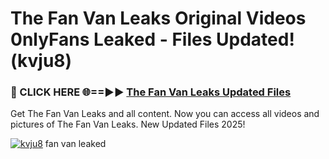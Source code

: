 # The Fan Van Leaks Original Videos 0nlyFans Leaked - Files Updated! (kvju8)

<h3>🔴 CLICK HERE 🌐==►► <a href="https://hetstrat.blog/NMqPAm" rel="nofollow">The Fan Van Leaks Updated Files</a></h3>

Get The Fan Van Leaks and all content. Now you can access all videos and pictures of The Fan Van Leaks. New Updated Files 2025!

[![kvju8](https://i.imgur.com/K7sEzmb.gif)](https://hetstrat.blog/NMqPAm)
fan van leaked